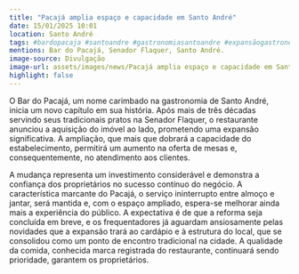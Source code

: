 ```yaml
---
title: "Pacajá amplia espaço e capacidade em Santo André"
date: 15/01/2025 10:01
location: Santo André
tags: #bardopacaja #santoandre #gastronomiasantoandre #expansãogastronomica #restaurante #novidades #reforma #ampliação #tradição #comida #abc360noticias
mentions: Bar do Pacajá, Senador Flaquer, Santo André.
image-source: Divulgação
image-url: assets/images/news/Pacajá amplia espaço e capacidade em Santo André.jpg
highlight: false
---
```


O Bar do Pacajá, um nome carimbado na gastronomia de Santo André, inicia um novo capítulo em sua história.  Após mais de três décadas servindo seus tradicionais pratos na Senador Flaquer, o restaurante anunciou a aquisição do imóvel ao lado,  prometendo uma expansão significativa.  A ampliação, que mais que dobrará a capacidade do estabelecimento,  permitirá um aumento na oferta de mesas e, consequentemente, no atendimento aos clientes.

A mudança representa um investimento considerável e demonstra a confiança dos proprietários no sucesso contínuo do negócio.  A característica marcante do Pacajá, o serviço ininterrupto entre almoço e jantar, será mantida e, com o espaço ampliado, espera-se melhorar ainda mais a experiência do público.  A expectativa é de que a reforma seja concluída em breve,  e os frequentadores já aguardam ansiosamente pelas novidades que a expansão trará ao cardápio e à estrutura do local, que se consolidou como um ponto de encontro tradicional na cidade. A qualidade da comida, conhecida marca registrada do restaurante, continuará sendo prioridade, garantem os proprietários.
